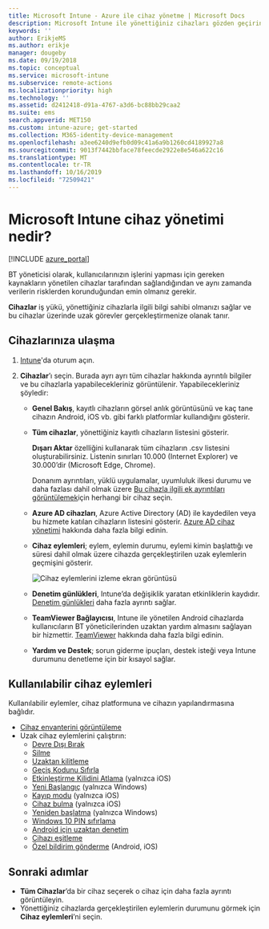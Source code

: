 ```yaml
---
title: Microsoft Intune - Azure ile cihaz yönetme | Microsoft Docs
description: Microsoft Intune ile yönettiğiniz cihazları gözden geçirin. Cihazlar listesini cvs biçimine aktarın, Azure Active Directory katılımlı cihazlarınızı görüntüleyin, cihazdaki eylemlerin değişiklik günlüğünü gözden geçirin, BT yöneticilerinin Android cihazlarda uzaktan sorun gidermeleri için TeamViewer Connector’ı kullanın ve cihazlarınızda çalıştırabileceğiniz tüm eylemleri görüntüleyin.
keywords: ''
author: ErikjeMS
ms.author: erikje
manager: dougeby
ms.date: 09/19/2018
ms.topic: conceptual
ms.service: microsoft-intune
ms.subservice: remote-actions
ms.localizationpriority: high
ms.technology: ''
ms.assetid: d2412418-d91a-4767-a3d6-bc88bb29caa2
ms.suite: ems
search.appverid: MET150
ms.custom: intune-azure; get-started
ms.collection: M365-identity-device-management
ms.openlocfilehash: a3ee6240d9efb0d09c41a6a9b1260cd4189927a8
ms.sourcegitcommit: 9013f7442bbface78feecde2922e8e546a622c16
ms.translationtype: MT
ms.contentlocale: tr-TR
ms.lasthandoff: 10/16/2019
ms.locfileid: "72509421"
---
```

# <a name="what-is-microsoft-intune-device-management"></a>Microsoft Intune cihaz yönetimi nedir?

[!INCLUDE [azure_portal](../includes/azure_portal.md)]

BT yöneticisi olarak, kullanıcılarınızın işlerini yapması için gereken kaynakların yönetilen cihazlar tarafından sağlandığından ve aynı zamanda verilerin risklerden korunduğundan emin olmanız gerekir.

**Cihazlar** iş yükü, yönettiğiniz cihazlarla ilgili bilgi sahibi olmanızı sağlar ve bu cihazlar üzerinde uzak görevler gerçekleştirmenize olanak tanır.

## <a name="get-to-your-devices"></a>Cihazlarınıza ulaşma

1. [Intune](https://go.microsoft.com/fwlink/?linkid=2090973)'da oturum açın.
3. **Cihazlar**’ı seçin. Burada ayrı ayrı tüm cihazlar hakkında ayrıntılı bilgiler ve bu cihazlarla yapabilecekleriniz görüntülenir. Yapabilecekleriniz şöyledir:

   - **Genel Bakış**, kayıtlı cihazların görsel anlık görüntüsünü ve kaç tane cihazın Android, iOS vb. gibi farklı platformlar kullandığını gösterir.
   - **Tüm cihazlar**, yönettiğiniz kayıtlı cihazların listesini gösterir.

     **Dışarı Aktar** özelliğini kullanarak tüm cihazların .csv listesini oluşturabilirsiniz. Listenin sınırları 10.000 (Internet Explorer) ve 30.000’dir (Microsoft Edge, Chrome).

     Donanım ayrıntıları, yüklü uygulamalar, uyumluluk ilkesi durumu ve daha fazlası dahil olmak üzere [Bu cihazla ilgili ek ayrıntıları görüntülemek](device-inventory.md)için herhangi bir cihaz seçin.

   - **Azure AD cihazları**, Azure Active Directory (AD) ile kaydedilen veya bu hizmete katılan cihazların listesini gösterir. [Azure AD cihaz yönetimi](https://docs.microsoft.com/azure/active-directory/device-management-introduction) hakkında daha fazla bilgi edinin.
   - **Cihaz eylemleri**; eylem, eylemin durumu, eylemi kimin başlattığı ve süresi dahil olmak üzere cihazda gerçekleştirilen uzak eylemlerin geçmişini gösterir.

     ![Cihaz eylemlerini izleme ekran görüntüsü](./media/device-management/monitor-device-actions.png)

   - **Denetim günlükleri**, Intune’da değişiklik yaratan etkinliklerin kaydıdır. [Denetim günlükleri](../fundamentals/monitor-audit-logs.md) daha fazla ayrıntı sağlar.
   - **TeamViewer Bağlayıcısı**, Intune ile yönetilen Android cihazlarda kullanıcıların BT yöneticilerinden uzaktan yardım almasını sağlayan bir hizmettir. [TeamViewer](teamviewer-support.md) hakkında daha fazla bilgi edinin.
   - **Yardım ve Destek**; sorun giderme ipuçları, destek isteği veya Intune durumunu denetleme için bir kısayol sağlar.

## <a name="available-device-actions"></a>Kullanılabilir cihaz eylemleri
Kullanılabilir eylemler, cihaz platformuna ve cihazın yapılandırmasına bağlıdır.

- [Cihaz envanterini görüntüleme](device-inventory.md)
- Uzak cihaz eylemlerini çalıştırın:
  - [Devre Dışı Bırak](devices-wipe.md#retire)
  - [Silme](devices-wipe.md#wipe)
  - [Uzaktan kilitleme](device-remote-lock.md)
  - [Geçiş Kodunu Sıfırla](device-passcode-reset.md)
  - [Etkinleştirme Kilidini Atlama](device-activation-lock-bypass.md) (yalnızca iOS)
  - [Yeni Başlangıç](device-fresh-start.md) (yalnızca Windows)
  - [Kayıp modu](device-lost-mode.md) (yalnızca iOS)
  - [Cihaz bulma](device-locate.md) (yalnızca iOS)
  - [Yeniden başlatma](device-restart.md) (yalnızca Windows)
  - [Windows 10 PIN sıfırlama](device-windows-pin-reset.md)
  - [Android için uzaktan denetim](teamviewer-support.md)
  - [Cihazı eşitleme](device-sync.md)
  - [Özel bildirim gönderme](custom-notifications.md#send-a-custom-notification-to-a-single-device) (Android, iOS)

## <a name="next-steps"></a>Sonraki adımlar

- **Tüm Cihazlar**’da bir cihaz seçerek o cihaz için daha fazla ayrıntı görüntüleyin.
- Yönettiğiniz cihazlarda gerçekleştirilen eylemlerin durumunu görmek için **Cihaz eylemleri**’ni seçin.
